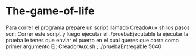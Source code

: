 # The-game-of-life
Para correr el programa prepare un script llamado CreadoAux.sh
los pasos son:
Correr este script y luego ejecutar el ./pruebaEjecutable
la ejecutar la prueba le tenes que enviar el puerto en el cual queres que corra
como primer argumento
Ej: CreadorAux.sh ; ./pruebaEntregable 5040